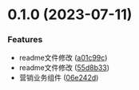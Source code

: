 

# 0.1.0 (2023-07-11)


### Features

* readme文件修改 ([a01c99c](https://bitbucket.org/lingfang/market-ui/commits/a01c99c207a428fae3048cf9559e069e49810820))
* readme文件修改 ([55d8b33](https://bitbucket.org/lingfang/market-ui/commits/55d8b33ac781b48f9e4ba2ba7919856f140ef9d3))
* 营销业务组件 ([06e242d](https://bitbucket.org/lingfang/market-ui/commits/06e242dd7945d3cce354568096021d8a407c298e))

<!--
 * @Author: liyafei
 * @Date: 2023-07-11 14:19:50
 * @Description: 
-->